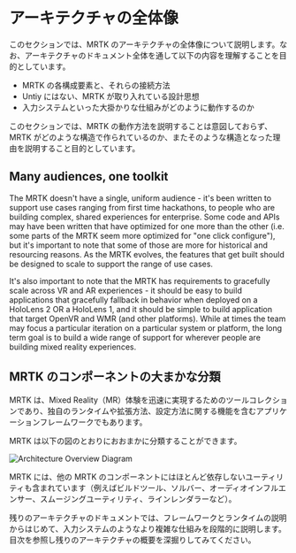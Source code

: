 # アーキテクチャの全体像

このセクションでは、MRTK のアーキテクチャの全体像について説明します。なお、アーキテクチャのドキュメント全体を通して以下の内容を理解することを目的としています。

- MRTK の各構成要素と、それらの接続方法
- Untiy にはない、MRTK が取り入れている設計思想
- 入力システムといった大掛かりな仕組みがどのように動作するのか

このセクションでは、MRTK の動作方法を説明することは意図しておらず、MRTK がどのような構造で作られているのか、またそのような構造となった理由を説明すること目的としています。

## Many audiences, one toolkit

The MRTK doesn't have a single, uniform audience - it's been written to support use cases
ranging from first time hackathons, to people who are building complex, shared experiences
for enterprise. Some code and APIs may have been written that have optimized for one more
than the other (i.e. some parts of the MRTK seem more optimized for "one click configure"),
but it's important to note that some of those are more for historical and resourcing
reasons. As the MRTK evolves, the features that get built should be designed to scale to
support the range of use cases.

It's also important to note that the MRTK has requirements to gracefully scale across VR
and AR experiences - it should be easy to build applications that gracefully
fallback in behavior when deployed on a HoloLens 2 OR a HoloLens 1, and it should be
simple to build application that target OpenVR and WMR (and other platforms). While at
times the team may focus a particular iteration on a particular system or platform, the
long term goal is to build a wide range of support for wherever people are building
mixed reality experiences.

## MRTK のコンポーネントの大まかな分類

MRTK は、Mixed Reality（MR）体験を迅速に実現するためのツールコレクションであり、独自のランタイムや拡張方法、設定方法に関する機能を含むアプリケーションフレームワークでもあります。

MRTK は以下の図のとおりにおおまかに分類することができます。

![Architecture Overview Diagram](../../Documentation/Images/Architecture/MRTK_Architecture.png)

MRTK には、他の MRTK のコンポーネントにはほとんど依存しないユーティリティも含まれています（例えばビルドツール、ソルバー、オーディオインフルエンサー、スムージングユーティリティ、ラインレンダラーなど）。

残りのアーキテクチャのドキュメントでは、フレームワークとランタイムの説明からはじめて、入力システムのようなより複雑な仕組みを段階的に説明します。 目次を参照し残りのアーキテクチャの概要を深掘りしてみてください。


